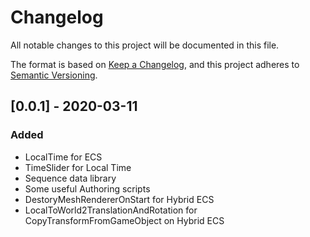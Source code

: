 # Changelog
All notable changes to this project will be documented in this file.

The format is based on [Keep a Changelog](https://keepachangelog.com/en/1.0.0/),
and this project adheres to [Semantic Versioning](https://semver.org/spec/v2.0.0.html).

## [0.0.1] - 2020-03-11
### Added
- LocalTime for ECS
- TimeSlider for Local Time
- Sequence data library
- Some useful Authoring scripts
- DestoryMeshRendererOnStart for Hybrid ECS
- LocalToWorld2TranslationAndRotation for CopyTransformFromGameObject on Hybrid ECS

